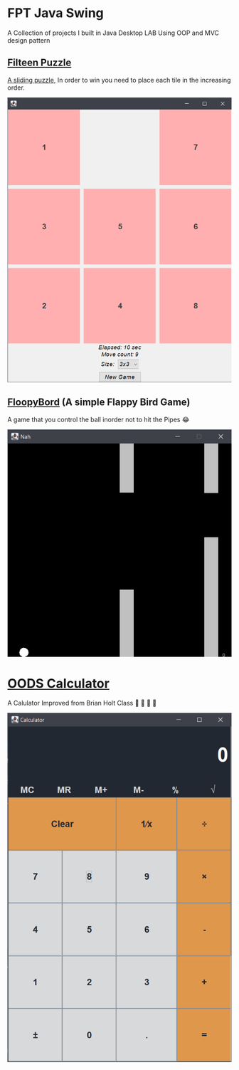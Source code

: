 # FPT Java Swing
A Collection of projects I built in Java Desktop LAB Using OOP and MVC design pattern

## [Filteen Puzzle](https://github.com/ctmhoang/FPT-Java-Swing/tree/master/FifteenPuzzle)
[A sliding puzzle](https://en.wikipedia.org/wiki/15_puzzle), In order to win you need to place each tile in the increasing order.

<p align="center">
  <img src="./screenshots/15.png" />
</p>

## [FloopyBord]((https://github.com/ctmhoang/FPT-Java-Swing/tree/master/FloopyBord)) (A simple Flappy Bird Game)
A game that you control the ball inorder not to hit the Pipes :joy:

<p align="center">
  <img src="./screenshots/fb.png" />
</p>

# [OODS Calculator](https://github.com/ctmhoang/FPT-Java-Swing/tree/master/OOP-CAL)

A Calulator Improved from Brian Holt Class :triumph: :yellow_heart: :yellow_heart: :yellow_heart:

<p align="center">
  <img src="./screenshots/cal.png" />
</p>